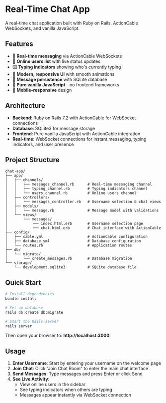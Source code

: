 # Real-Time Chat App

A real-time chat application built with Ruby on Rails, ActionCable WebSockets, and vanilla JavaScript.

## Features

- 💬 **Real-time messaging** via ActionCable WebSockets
- 👥 **Online users list** with live status updates
- ⌨️ **Typing indicators** showing who's currently typing
- 🎨 **Modern, responsive UI** with smooth animations
- 💾 **Message persistence** with SQLite database
- 🚀 **Pure vanilla JavaScript** - no frontend frameworks
- 📱 **Mobile-responsive** design

## Architecture

- **Backend**: Ruby on Rails 7.2 with ActionCable for WebSocket connections
- **Database**: SQLite3 for message storage
- **Frontend**: Pure vanilla JavaScript with ActionCable integration
- **Real-time**: WebSocket connections for instant messaging, typing indicators, and user presence

## Project Structure

```
chat-app/
├── app/
│   ├── channels/
│   │   ├── messages_channel.rb      # Real-time messaging channel
│   │   ├── typing_channel.rb        # Typing indicators channel
│   │   └── users_channel.rb         # Online users channel
│   ├── controllers/
│   │   └── messages_controller.rb   # Username selection & chat views
│   ├── models/
│   │   └── message.rb               # Message model with validations
│   └── views/
│       └── messages/
│           ├── index.html.erb       # Username selection page
│           └── chat.html.erb        # Chat interface with ActionCable
├── config/
│   ├── cable.yml                    # ActionCable configuration
│   ├── database.yml                 # Database configuration
│   └── routes.rb                    # Application routes
├── db/
│   └── migrate/
│       └── create_messages.rb       # Database migration
└── storage/
    └── development.sqlite3          # SQLite database file
```

## Quick Start

```bash
# Install dependencies
bundle install

# Set up database
rails db:create db:migrate

# Start the Rails server
rails server
```

Then open your browser to: **http://localhost:3000**

## Usage

1. **Enter Username**: Start by entering your username on the welcome page
2. **Join Chat**: Click "Join Chat Room" to enter the main chat interface
3. **Send Messages**: Type messages and press Enter or click Send
4. **See Live Activity**:
   - View online users in the sidebar
   - See typing indicators when others are typing
   - Messages appear instantly via WebSocket connection
